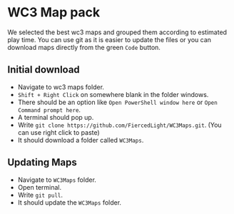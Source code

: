 # WC3 Map pack

We selected the best wc3 maps and grouped them according to estimated play time.
You can use git as it is easier to update the files or you can download maps directly from the green ``Code`` button.

## Initial download
 - Navigate to wc3 maps folder.
 - ``Shift + Right Click`` on somewhere blank in the folder windows.
 - There should be an option like ``Open PowerShell window here`` or ``Open Command prompt here``.
 - A terminal should pop up.
 - Write ``git clone https://github.com/FiercedLight/WC3Maps.git``. (You can use right click to paste)
 - It should download a folder called ``WC3Maps``.

## Updating Maps
 - Navigate to ``WC3Maps`` folder.
 - Open terminal.
 - Write ``git pull``.
 - It should update the ``WC3Maps`` folder.